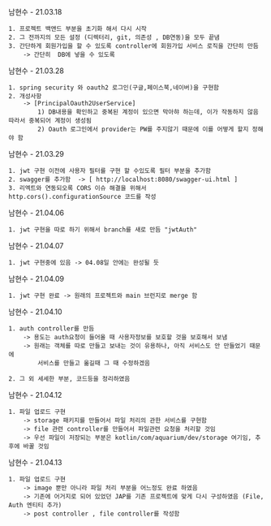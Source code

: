 남현수 - 21.03.18

    1. 프로젝트 백앤드 부분을 초기화 해서 다시 시작
    2. 그 전까지의 모든 설정 (디렉터리, git, 의존성 , DB연동)을 모두 끝냄 
    3. 간단하게 회원가입을 할 수 있도록 controller에 회원가입 서비스 로직을 간단히 만듬 
        -> 간단히  DB에 넣을 수 있도록


남현수 - 21.03.28

    1. spring security 와 oauth2 로그인(구글,페이스북,네이버)을 구현함
    2. 개성사항
        -> [PrincipalOauth2UserService]
            1) DB내용을 확인하고 중복된 계정이 있으면 막아햐 하는데, 이가 작동하지 않음 따라서 중복되어 계정이 생성됨
            2) Oauth 로그인에서 provider는 PW를 주지않기 때문에 이를 어떻게 할지 정해야 함


남현수 - 21.03.29

    1. jwt 구현 이전에 사용자 필터를 구현 할 수있도록 필터 부분을 추가함
    2. swagger를 추가함  -> [ http://localhost:8080/swagger-ui.html ]
    3. 리엑트와 연동되오록 CORS 이슈 해결을 위해서  http.cors().configurationSource 코드를 작성


남현수 - 21.04.06

    1. jwt 구현을 따로 하기 위해서 branch를 새로 만듬 "jwtAuth"


남현수 - 21.04.07

    1. jwt 구현중에 있음 -> 04.08일 안에는 완성될 듯

남현수 - 21.04.09

    1. jwt 구현 완료 -> 원래의 프로젝트와 main 브런지로 merge 함

남현수 - 21.04.10

    1. auth controller를 만듬
        -> 용도는 auth요청이 들어올 때 사용자정보를 보호할 것을 보호해서 보냄
        -> 원래는 객체를 따로 만들고 보내는 것이 유용하나, 아직 서비스도 안 만들었기 때문에 
            서비스를 만들고 옮길때 그 때 수정하겠음
    
    2. 그 외 세세한 부분, 코드등을 정리하였음

남현수 - 21.04.12

    1. 파일 업로드 구현
        -> storage 패키지를 만들어서 파일 처리의 관한 서비스를 구현함
        -> file 관련 controller를 만들어서 파일관련 요청을 처리할 것임
        -> 우선 파일이 저장되는 부분은 kotlin/com/aquarium/dev/storage 여기임, 추후에 바꿀 것임

남현수 - 21.04.13

    1. 파일 업로드 구현
        -> image 뿐만 아니라 파일 처리 부분을 어느정도 완료 하였음
        -> 기존에 어거지로 되어 있었던 JAP를 기존 프로젝트에 맞게 다시 구성하였음 (File, Auth 엔티티 추가)
        -> post controller , file controller를 작성함 
       